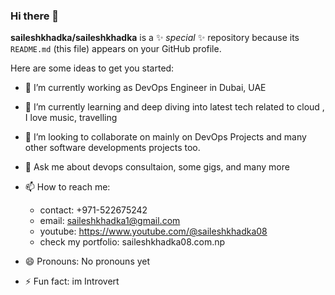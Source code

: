### Hi there 👋


**saileshkhadka/saileshkhadka** is a ✨ _special_ ✨ repository because its `README.md` (this file) appears on your GitHub profile.

Here are some ideas to get you started:

- 🔭 I’m currently working as DevOps Engineer in Dubai, UAE
- 🌱 I’m currently learning and deep diving into latest tech related to cloud , I love music, travelling 
- 👯 I’m looking to collaborate on mainly on DevOps Projects and many other software developments projects too.
- 💬 Ask me about devops consultaion, some gigs, and many more

- 📫 How to reach me: 
  - contact: +971-522675242
  - email: saileshkhadka1@gmail.com
  - youtube: https://www.youtube.com/@saileshkhadka08
  - check my portfolio: saileshkhadka08.com.np
  
- 😄 Pronouns: No pronouns yet
- ⚡ Fun fact: im Introvert 

